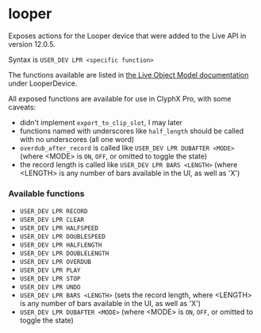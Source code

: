 # looper

Exposes actions for the Looper device that were added to the Live API in version 12.0.5.

Syntax is `USER_DEV LPR <specific function>`

The functions available are listed in [the Live Object Model documentation](https://docs.cycling74.com/max8/vignettes/live_object_model#live_obj_anchor_LooperDevice) under LooperDevice.

All exposed functions are available for use in ClyphX Pro, with some caveats:

* didn't implement `export_to_clip_slot`, I may later
* functions named with underscores like `half_length` should be called with no underscores (all one word)
* `overdub_after_record` is called like `USER_DEV LPR DUBAFTER <MODE>` (where \<MODE> is `ON`, `OFF`, or omitted to toggle the state)
* the record length is called like `USER_DEV LPR BARS <LENGTH>` (where \<LENGTH> is any number of bars available in the UI, as well as 'X')

### Available functions

* `USER_DEV LPR RECORD`
* `USER_DEV LPR CLEAR`
* `USER_DEV LPR HALFSPEED`
* `USER_DEV LPR DOUBLESPEED`
* `USER_DEV LPR HALFLENGTH`
* `USER_DEV LPR DOUBLELENGTH`
* `USER_DEV LPR OVERDUB`
* `USER_DEV LPR PLAY`
* `USER_DEV LPR STOP`
* `USER_DEV LPR UNDO`
* `USER_DEV LPR BARS <LENGTH>` (sets the record length, where \<LENGTH> is any number of bars available in the UI, as well as 'X')
* `USER_DEV LPR DUBAFTER <MODE>` (where \<MODE> is `ON`, `OFF`, or omitted to toggle the state)